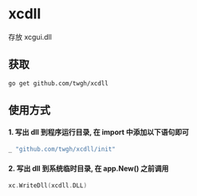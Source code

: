 # xcdll
存放 xcgui.dll

## 获取

```bash
go get github.com/twgh/xcdll
```

## 使用方式

#### 1. 写出 dll 到程序运行目录, 在 import 中添加以下语句即可

```go
_ "github.com/twgh/xcdll/init"
```

#### 2. 写出 dll 到系统临时目录, 在 app.New() 之前调用

```go
xc.WriteDll(xcdll.DLL)
```

